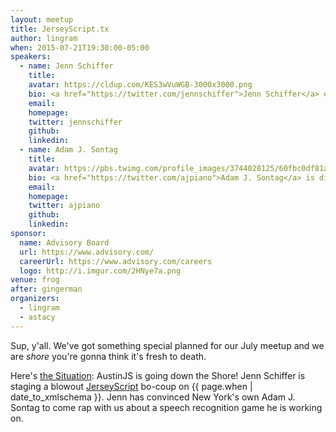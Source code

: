 ```yaml
---
layout: meetup
title: JerseyScript.tx
author: lingram
when: 2015-07-21T19:30:00-05:00
speakers:
  - name: Jenn Schiffer
    title:
    avatar: https://cldup.com/KES3wVuWGB-3000x3000.png
    bio: <a href="https://twitter.com/jennschiffer">Jenn Schiffer</a> entails sensual lizard feminist 69x engineer <a href="https://twitter.com/bocoup">@bocoup</a>, artist-in-residence <a href="https://twitter.com/nymediacenter">@nymediacenter</a>, tech satirist, git blame <a href="http://vart.institute">http://vart.institute</a> & <a href="http://make8bitart.com">http://make8bitart.com</a>.
    email:
    homepage:
    twitter: jennschiffer
    github:
    linkedin:
  - name: Adam J. Sontag
    title:
    avatar: https://pbs.twimg.com/profile_images/3744028125/60fbc0df81a37742d851916c79003a0b.jpeg
    bio: <a href="https://twitter.com/ajpiano">Adam J. Sontag</a> is director of community <a href="https://twitter.com/bocoup">@bocoup</a>, dev rel lead <a href="https://twitter.com/jquery">@jquery</a> foundation, jokes range from below lemon to sublime.
    email:
    homepage:
    twitter: ajpiano
    github:
    linkedin:
sponsor:
  name: Advisory Board
  url: https://www.advisory.com/
  careerUrl: https://www.advisory.com/careers
  logo: http://i.imgur.com/2HNye7a.png
venue: frog
after: gingerman
organizers:
  - lingram
  - astacy
---
```


Sup, y'all. We've got something special planned for our July meetup and we are _shore_ you're gonna think it's fresh to death.

Here's [the Situation][the-situation]: AustinJS is going down the Shore! Jenn Schiffer is staging a blowout [JerseyScript][jerseyscript] bo-coup on <x-date> {{ page.when | date_to_xmlschema }}</x-date>. Jenn has convinced New York's own Adam J. Sontag to come rap with us about a speech recognition game he is working on.

[the-situation]: https://en.wikipedia.org/wiki/Michael_Sorrentino
[jerseyscript]: http://jerseyscript.github.io/
